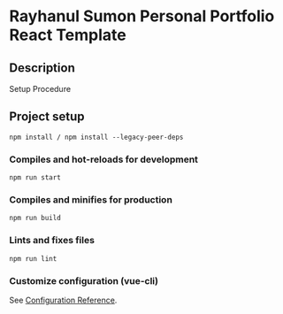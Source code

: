 # Rayhanul Sumon Personal Portfolio React Template

## Description

Setup Procedure 
 
## Project setup

```
npm install / npm install --legacy-peer-deps 
``` 

### Compiles and hot-reloads for development

``` 
npm run start 
``` 

### Compiles and minifies for production

``` 
npm run build
```   
 
### Lints and fixes files   

```
npm run lint
```

### Customize configuration (vue-cli)

See [Configuration Reference](https://cli.vuejs.org/config/).
